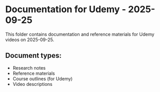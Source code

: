 # Documentation for Udemy - 2025-09-25

This folder contains documentation and reference materials for Udemy videos on 2025-09-25.

## Document types:
- Research notes
- Reference materials
- Course outlines (for Udemy)
- Video descriptions
